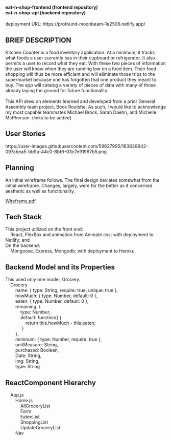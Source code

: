<h4>eat-n-shop-frontend (frontend repository)<br>
eat-n-shop-api (backend repository)</h4>
deployment URL: https://profound-moonbeam-1e2506.netlify.app/
<h2>BRIEF DESCRIPTION</h2>
Kitchen Counter is a food inventory application. At a minimum, it tracks what foods a user currently has in their cupboard or refrigerator. It also permits a user to record what they eat. With these two pieces of information the user will know when they are running low on a food item. Their food shopping will thus be more efficient and will eliminate those trips to the supermarket because one has forgotten that one product they meant to buy. The app will catalog a variety of pieces of data with many of those already laying the ground for future functionality.
<br>
<br>
This API drew on elements learned and developed from a prior General Assembly team project, Book Roulette.  As such, I would like to acknowledge my most capable teammates Michael Brock, Sarah Daehn, and Michelle McPherson. (links to be added)
<h2>User Stories</h2>
https://user-images.githubusercontent.com/59627995/163839842-097abea5-bb9a-44c0-8bf6-03c7e91967b5.png<br>
<h2>Planning</h2>
An initial wireframe follows. The final design deviates somewhat from the initial wireframe. Changes, largely, were for the better as it concerned aesthetic as well as functionality.<br>
  
[Wireframe.pdf](https://github.com/Gingaling/eat-n-shop-frontend/files/8506623/Wireframe.pdf)<br>

<h2>Tech Stack</h2>
This project utilized on the front end:<br>
&nbsp;&nbsp;&nbsp;&nbsp;React, FlexBox and animation from Animate.css; with deployment to Netlify; and<br>
On the backend:<br>
&nbsp;&nbsp;&nbsp;&nbsp;Mongoose, Express, Mongodb; with deployment to Heroku.
<h2>Backend Model and its Properties</h2>
This used only one model, Grocery.<br>
&nbsp;&nbsp;&nbsp;&nbsp;Grocery<br>
&nbsp;&nbsp;&nbsp;&nbsp;&nbsp;&nbsp;&nbsp;&nbsp;name: { type: String, require: true, unique: true },<br>
&nbsp;&nbsp;&nbsp;&nbsp;&nbsp;&nbsp;&nbsp;&nbsp;howMuch: { type: Number, default: 0 },<br>
&nbsp;&nbsp;&nbsp;&nbsp;&nbsp;&nbsp;&nbsp;&nbsp;eaten: { type: Number, default: 0 },<br>
&nbsp;&nbsp;&nbsp;&nbsp;&nbsp;&nbsp;&nbsp;&nbsp;remaining: {<br>
&nbsp;&nbsp;&nbsp;&nbsp;&nbsp;&nbsp;&nbsp;&nbsp;&nbsp;&nbsp;&nbsp;&nbsp;type: Number,<br>
&nbsp;&nbsp;&nbsp;&nbsp;&nbsp;&nbsp;&nbsp;&nbsp;&nbsp;&nbsp;&nbsp;&nbsp;default: function() {<br>
&nbsp;&nbsp;&nbsp;&nbsp;&nbsp;&nbsp;&nbsp;&nbsp;&nbsp;&nbsp;&nbsp;&nbsp;&nbsp;&nbsp;&nbsp;&nbsp;return this.howMuch - this.eaten;<br>
&nbsp;&nbsp;&nbsp;&nbsp;&nbsp;&nbsp;&nbsp;&nbsp;&nbsp;&nbsp;&nbsp;&nbsp;&nbsp;}<br>
&nbsp;&nbsp;&nbsp;&nbsp;&nbsp;&nbsp;&nbsp;&nbsp;},<br>
&nbsp;&nbsp;&nbsp;&nbsp;&nbsp;&nbsp;&nbsp;&nbsp;minimum: { type: Number, require: true },<br>
&nbsp;&nbsp;&nbsp;&nbsp;&nbsp;&nbsp;&nbsp;&nbsp;unitMeasure: String,<br>
&nbsp;&nbsp;&nbsp;&nbsp;&nbsp;&nbsp;&nbsp;&nbsp;purchased: Boolean,<br>
&nbsp;&nbsp;&nbsp;&nbsp;&nbsp;&nbsp;&nbsp;&nbsp;Date: String,<br>
&nbsp;&nbsp;&nbsp;&nbsp;&nbsp;&nbsp;&nbsp;&nbsp;img: String,<br>
&nbsp;&nbsp;&nbsp;&nbsp;&nbsp;&nbsp;&nbsp;&nbsp;type: String<br>
<h2> ReactComponent Hierarchy</h2>
&nbsp;&nbsp;&nbsp;&nbsp;App.js<br>
&nbsp;&nbsp;&nbsp;&nbsp;&nbsp;&nbsp;&nbsp;&nbsp;Home.js<br>
&nbsp;&nbsp;&nbsp;&nbsp;&nbsp;&nbsp;&nbsp;&nbsp;&nbsp;&nbsp;&nbsp;&nbsp;AllGroceryList<br>
&nbsp;&nbsp;&nbsp;&nbsp;&nbsp;&nbsp;&nbsp;&nbsp;&nbsp;&nbsp;&nbsp;&nbsp;Form<br>
&nbsp;&nbsp;&nbsp;&nbsp;&nbsp;&nbsp;&nbsp;&nbsp;&nbsp;&nbsp;&nbsp;&nbsp;EatenList<br>
&nbsp;&nbsp;&nbsp;&nbsp;&nbsp;&nbsp;&nbsp;&nbsp;&nbsp;&nbsp;&nbsp;&nbsp;ShoppingList<br>
&nbsp;&nbsp;&nbsp;&nbsp;&nbsp;&nbsp;&nbsp;&nbsp;&nbsp;&nbsp;&nbsp;&nbsp;UpdateGroceryList<br>
&nbsp;&nbsp;&nbsp;&nbsp;&nbsp;&nbsp;&nbsp;&nbsp;Nav<br>
